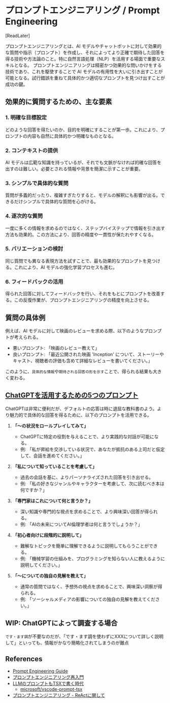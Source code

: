 # プロンプトエンジニアリング / Prompt Engineering

[ReadLater]

プロンプトエンジニアリングとは、AI モデルやチャットボットに対して効果的な質問や指示（プロンプト）を作成し、それによってより正確で期待した回答を得る技術や方法論のこと。特に自然言語処理（NLP）を活用する場面で重要なスキルとなる。
プロンプトエンジニアリングは精密かつ効果的な問いかけをする技術であり、これを駆使することで AI モデルの有用性を大いに引き出すことが可能となる。試行錯誤を重ねて具体的かつ適切なプロンプトを見つけ出すことが成功の鍵。

## 効果的に質問するための、主な要素

### 1. 明確な目標設定

どのような回答を得たいのか、目的を明確にすることが第一歩。これにより、プロンプトの内容も自然に具体的かつ明確なものとなる。

### 2. コンテキストの提供

AI モデルは広範な知識を持っているが、それでも文脈がなければ的確な回答を出すのは難しい。必要とされる情報や背景を簡潔に示すことが重要。

### 3. シンプルで具体的な質問

質問が多義的だったり、複雑すぎたりすると、モデルの解釈にも影響が出る。できるだけシンプルで具体的な質問を心がける。

### 4. 逐次的な質問

一度に多くの情報を求めるのではなく、ステップバイステップで情報を引き出す方法も効果的。この方法により、回答の精度や一貫性が保たれやすくなる。

### 5. バリエーションの検討

同じ質問でも異なる表現方法を試すことで、最も効果的なプロンプトを見つける。これにより、AI モデルの強化学習プロセスも進む。

### 6. フィードバックの活用

得られた回答に対してフィードバックを行い、それをもとにプロンプトを改善する。この反復作業が、プロンプトエンジニアリングの精度を向上させる。

## 質問の具体例

例えば、AI モデルに対して映画のレビューを求める際、以下のようなプロンプトが考えられる。

- 悪いプロンプト: 「映画のレビュー教えて」
- 良いプロンプト: 「最近公開された映画 'Inception' について、ストーリーやキャスト、視聴者の評価も含めて詳細なレビューを書いてください。」

このように、`具体的な情報`や`期待される回答の形を示す`ことで、得られる結果も大きく変わる。

## [ChatGPTを活用するための5つのプロンプト](https://www.techradar.com/computing/artificial-intelligence/5-better-prompts-to-use-with-chatgpt)

ChatGPTは非常に便利だが、デフォルトの応答は時に退屈な教科書のよう。より魅力的で具体的な回答を得るために、以下のプロンプトを活用できる。

1. **「～の状況をロールプレイしてみて」**
   - ChatGPTに特定の役割を与えることで、より実践的な対話が可能になる。
   - 例: 「私が昇給を交渉している状況で、あなたが抵抗のある上司だと仮定して、会話を進めてください。」

2. **「私について知っていることを考慮して」**
   - 過去の会話を基に、よりパーソナライズされた回答を引き出せる。
   - 例: 「私の好きなジャンルやキャラクターを考慮して、次に読むべき本は何ですか？」

3. **「専門家はこれについて何と言うか？」**
   - 深い知識や専門的な視点を求めることで、より興味深い回答が得られる。
   - 例: 「AIの未来についてAI倫理学者は何と言うでしょうか？」

4. **「初心者向けに段階的に説明して」**
   - 難解なトピックを簡単に理解できるように説明してもらうことができる。
   - 例: 「機械学習の仕組みを、プログラミングを知らない人に教えるように説明してください。」

5. **「～についての独自の見解を教えて」**
   - 通常の質問ではなく、予想外の視点を求めることで、興味深い洞察が得られる。
   - 例: 「ソーシャルメディアの影響についての独自の見解を教えてください。」

## WIP: ChatGPTによって調査する場合

`です・ます調`が不要なのだが、「です・ます調を使わずにXXXについて詳しく説明して」といっても、情報がかなり簡略化されてしまうのが難点

## References

- [Prompt Engineering Guide](https://www.promptingguide.ai/jp)
- [プロンプトエンジニアリング再入門](https://zenn.dev/acntechjp/articles/ad24cd00af552d)
- [LLMのプロンプトもTSXで書く時代](https://blog.lai.so/prompt-tsx/)
  - [microsoft/vscode-prompt-tsx](https://github.com/microsoft/vscode-prompt-tsx)
- [プロンプトエンジニアリング - ReActに関して](https://zenn.dev/headwaters/articles/ccfa133c76c6f5)
